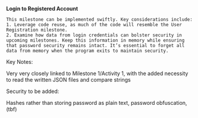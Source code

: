 **Login to Registered Account**

```
This milestone can be implemented swiftly. Key considerations include:
1. Leverage code reuse, as much of the code will resemble the User Registration milestone.
2. Examine how data from login credentials can bolster security in upcoming milestones. Keep this information in memory while ensuring that password security remains intact. It’s essential to forget all data from memory when the program exits to maintain security.
```

Key Notes:

Very very closely linked to Milestone 1/Activity 1, with the added necessity to read the written JSON files and compare strings

Security to be added: 

Hashes rather than storing password as plain text, password obfuscation, (tbf)